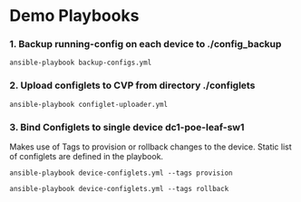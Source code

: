 # Demo Playbooks

### 1. Backup running-config on each device to ./config_backup

```
ansible-playbook backup-configs.yml
```

### 2. Upload configlets to CVP from directory ./configlets

```
ansible-playbook configlet-uploader.yml
```

### 3. Bind Configlets to single device dc1-poe-leaf-sw1
Makes use of Tags to provision or rollback changes to the device.  Static list of configlets are defined in the playbook.

```
ansible-playbook device-configlets.yml --tags provision

ansible-playbook device-configlets.yml --tags rollback

```